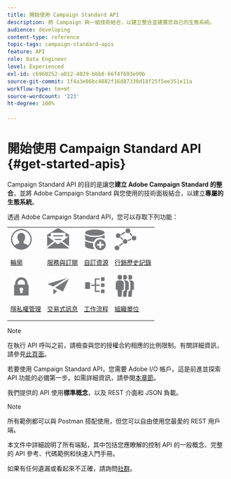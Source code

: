 ```yaml
---
title: 開始使用 Campaign Standard API
description: 將 Campaign 與一組技術結合，以建立整合並建置您自己的生態系統。
audience: developing
content-type: reference
topic-tags: campaign-standard-apis
feature: API
role: Data Engineer
level: Experienced
exl-id: c6968252-a012-4029-bbb8-66f4f693e99b
source-git-commit: 1f4a3e06bc4882f16d87330d18f25f5ee351e11a
workflow-type: tm+mt
source-wordcount: '223'
ht-degree: 100%

---
```


# 開始使用 Campaign Standard API {#get-started-apis}

Campaign Standard API 的目的是讓您&#x200B;**建立 Adobe Campaign Standard 的整合**，並將 Adobe Campaign Standard 與您使用的技術面板結合，以建立&#x200B;**專屬的生態系統**。

透過 Adobe Campaign Standard API，您可以存取下列功能：

<table><tr>
 <td valign="top"><a href="../../api/using/retrieving-profiles.md"><img width="50px" alt="條件" src="assets/icon_profile.svg"/></a><p><a href="../../api/using/retrieving-profiles.md">輪廓</a></p></td>
<td valign="top"><a href="../../api/using/creating-a-service.md"><img width="50px" alt="條件" src="assets/icon_services.svg"/></a><p><a href="../../api/using/creating-a-service.md">服務與訂閱</a></p></td>
<td valign="top"><a href="../../api/using/interacting-with-custom-resources.md"><img width="50px" alt="條件" src="assets/icon_customresources.svg"/></a><p><a href="../../api/using/interacting-with-custom-resources.md">自訂資源</a></p></td>
<td valign="top"><a href="../../api/using/interacting-with-marketing-history.md"><img width="50px" alt="條件" src="assets/icon_marketinghistory.svg"/></a><p><a href="../../api/using/interacting-with-marketing-history.md">行銷歷史記錄</a></p></td>
</tr>
<tr>
<td valign="top"><a href="../../api/using/creating-a-privacy-request.md"><img width="50px" alt="條件" src="assets/icon_privacy.svg"/></a><p><a href="../../api/using/creating-a-privacy-request.md">隱私權管理</a></p></td>
<td valign="top"><a href="../../api/using/managing-transactional-messages.md"><img width="50px" alt="條件" src="assets/icon_transactionalmessage.svg"/></a><p><a href="../../api/using/managing-transactional-messages.md">交易式訊息</a></p></td>
<td valign="top"><a href="../../api/using/controlling-a-workflow.md"><img width="50px" alt="條件" src="assets/icon_workflows.svg"/></a><p><a href="../../api/using/controlling-a-workflow.md">工作流程</a></p></td>
<td valign="top"><a href="../../api/using/retrieving-an-organizational-unit.md"><img width="50px" alt="條件" src="assets/icon_units.svg"/></a><p><a href="../../api/using/retrieving-an-organizational-unit.md">組織單位</a></p></td>
</tr></table>

>[!NOTE]
>
>在執行 API 呼叫之前，請檢查與您的授權合約相應的比例限制。有關詳細資訊，請參見[此頁面](https://helpx.adobe.com/legal/product-descriptions/campaign-standard.html#ITInfrastructureResourcesbyActiveProfilesTiers)。

若要使用 Campaign Standard API，您需要 Adobe I/O 帳戶。這是前進並探索 API 功能的必備第一步。如需詳細資訊，請參閱[本章節](../../api/using/setting-up-api-access.md)。

我們提供的 API 使用&#x200B;**標準概念**，以及 REST 介面和 JSON 負載。

>[!NOTE]
>
>所有範例都可以與 Postman 搭配使用，但您可以自由使用您最愛的 REST 用戶端。

本文件中詳細說明了所有端點，其中包括您應瞭解的控制 API 的一般概念、完整的 API 參考、代碼範例和快速入門手冊。

如果有任何遺漏或看起來不正確，請詢問[社群](https://experienceleaguecommunities.adobe.com/t5/adobe-campaign-standard/ct-p/adobe-campaign-standard-community)。
